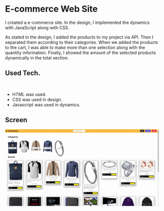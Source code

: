 # E-commerce Web Site

I created a e-commerce site. In the design, I implemented the dynamics with JavaScript along with CSS.<br>

As stated in the design, I added the products to my project via API. Then I separated them according to their categories.
When we added the products to the cart, I was able to make more than one selection along with the quantity information. Finally, I showed the amount of the selected products dynamically in the total section.

<h2>Used Tech.</h2><br>
<ul>
  <li>HTML was used.</li>
  <li>CSS was used in design.</li>
  <li>Javascript was used in dynamics.</li>
</ul>
<h2>Screen</h2>

![](e-commerce.gif)
